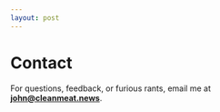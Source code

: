 ```yaml
---
layout: post
---
```

# Contact

For questions, feedback, or furious rants, email me at **john@cleanmeat.news**.
